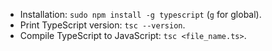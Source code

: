 - Installation: `sudo npm install -g typescript` (`g` for global).
- Print TypeScript version: `tsc --version`.
- Compile TypeScript to JavaScript: `tsc <file_name.ts>`.
